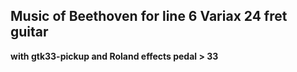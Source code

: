 ## Music of Beethoven for line 6 Variax 24 fret guitar

**with gtk33-pickup and Roland effects pedal > 33**
